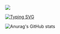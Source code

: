 <a href="https://hits.seeyoufarm.com"><img src="https://hits.seeyoufarm.com/api/count/incr/badge.svg?url=https%3A%2F%2Fhttps%2F%2Fgithub.com%2Fscorve12&count_bg=%2376ABAE&title_bg=%23555555&icon=&icon_color=%23E7E7E7&title=hits&edge_flat=false"/></a>

<a href="https://git.io/typing-svg"><img src="https://readme-typing-svg.demolab.com?font=Fira+Code&pause=1000&vCenter=true&random=false&width=435&color=%31363F&lines=Keep+your+eyes+on+the+stars;and;+your+feet+on+the+ground." alt="Typing SVG" /></a>

![Anurag's GitHub stats](https://github-readme-stats.vercel.app/api?username=scorve12&show_icons=true&theme=catppuccin_mocha)
